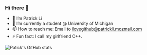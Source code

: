 ### Hi there 👋
- 🔭 I’m Patrick Li
- 🌱 I’m currently a student @ University of Michigan
- 📫 How to reach me: Email to ilovegithub@patrickli.mozmail.com
- ⚡ Fun fact: I call my girlfriend C++.

![Patick's GitHub stats](https://github-readme-stats-git-masterrstaa-rickstaa.vercel.app/api?username=Gorgeous-Patrick&show_icons=true&theme=onedark)


<!--
**Gorgeous-Patrick/Gorgeous-Patrick** is a ✨ _special_ ✨ repository because its `README.md` (this file) appears on your GitHub profile.

Here are some ideas to get you started:

- 🔭 I’m currently working on ...
- 🌱 I’m currently learning ...
- 👯 I’m looking to collaborate on ...
- 🤔 I’m looking for help with ...
- 💬 Ask me about ...
- 📫 How to reach me: ...
- 😄 Pronouns: ...
- ⚡ Fun fact: ...
-->
